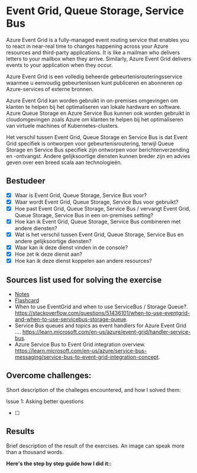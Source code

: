 # Event Grid, Queue Storage, Service Bus

Azure Event Grid is a fully-managed event routing service that enables you to react in near-real time to changes happening across your Azure resources and third-party applications. It is like a mailman who delivers letters to your mailbox when they arrive. Similarly, Azure Event Grid delivers events to your application when they occur.

Azure Event Grid is een volledig beheerde gebeurtenisrouteringsservice waarmee u eenvoudig gebeurtenissen kunt publiceren en abonneren op Azure-services of externe bronnen.

Azure Event Grid kan worden gebruikt in on-premises omgevingen om klanten te helpen bij het optimaliseren van lokale hardware en software. Azure Queue Storage en Azure Service Bus kunnen ook worden gebruikt in cloudomgevingen zoals Azure om klanten te helpen bij het optimaliseren van virtuele machines of Kubernetes-clusters.

Het verschil tussen Event Grid, Queue Storage en Service Bus is dat Event Grid specifiek is ontworpen voor gebeurtenisroutering, terwijl Queue Storage en Service Bus specifiek zijn ontworpen voor berichtenverzending en -ontvangst. Andere gelijksoortige diensten kunnen breder zijn en advies geven over een breed scala aan technologieën.

## Bestudeer

- [x] Waar is Event Grid, Queue Storage, Service Bus voor?
- [x] Waar wordt Event Grid, Queue Storage, Service Bus voor gebruikt?
- [x] Hoe past Event Grid, Queue Storage, Service Bus / vervangt Event Grid, Queue Storage, Service Bus in een on-premises setting?
- [x] Hoe kan ik Event Grid, Queue Storage, Service Bus combineren met andere diensten?
- [x] Wat is het verschil tussen Event Grid, Queue Storage, Service Bus en andere gelijksoortige diensten?
- [x] Waar kan ik deze dienst vinden in de console?
- [x] Hoe zet ik deze dienst aan?
- [x] Hoe kan ik deze dienst koppelen aan andere resources?

## Sources list used for solving the exercise

- [Notes]()
- [Flashcard]()
- When to use EventGrid and when to use ServiceBus / Storage Queue?. https://stackoverflow.com/questions/51436101/when-to-use-eventgrid-and-when-to-use-servicebus-storage-queue.
- Service Bus queues and topics as event handlers for Azure Event Grid .... https://learn.microsoft.com/en-us/azure/event-grid/handler-service-bus.
- Azure Service Bus to Event Grid integration overview. https://learn.microsoft.com/en-us/azure/service-bus-messaging/service-bus-to-event-grid-integration-concept.

## Overcome challenges:

Short description of the challeges encountered, and how I solved them:

Issue 1: Asking better questions

- [ ]

## Results

Brief description of the result of the exercises. An image can speak more than a thousand words.

**Here's the step by step guide how I did it::**
